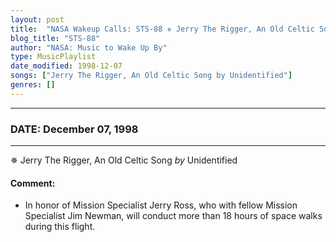 ```yaml
---
layout: post
title:  "NASA Wakeup Calls: STS-88 ✵ Jerry The Rigger, An Old Celtic Song by Unidentified ✧ December 07, 1998"
blog_title: "STS-88"
author: "NASA: Music to Wake Up By"
type: MusicPlaylist
date_modified: 1998-12-07
songs: ["Jerry The Rigger, An Old Celtic Song by Unidentified"]
genres: []
---
```


----
### DATE: December 07, 1998
----
✵ Jerry The Rigger, An Old Celtic Song *by* Unidentified  

#### Comment:
* In honor of Mission Specialist Jerry Ross, who with fellow Mission Specialist Jim Newman, will conduct more than 18 hours of space walks during this flight.



<br/>
<center>
	<a target="_blank"
	   href="https://twitter.com/intent/tweet?hashtags=Space,NASA,Playlist,NASAWakeupCalls,SpaceProgram&text=🚀 {{ page.author}}, '{{ page.songs.first }}' {{ page.title }}, {{ site.url }}{{ page.url }}&via=nasawakeupcalls"><i class="fab fa-twitter" title="Tweet this page" alt="Tweet this page" style="font-size: 1.3em;"></i></a>
	&nbsp; 	<i class="fas fa-user-astronaut" style="font-size: 1.5em;"></i> &nbsp;
    <a id="custom_amazon_link"
       type="amzn" search="#"
       category="popular music">
    <i class="fab fa-amazon" style="font-size: 1.3em;"></i></a>
</center>

<!-- Randomly resolve an individual entry from a song array -->
<script src="/assets/javascript/seedrandom.min.js"></script>
<script>
  var wake_me_up = ["Jerry The Rigger, An Old Celtic Song by Unidentified"];
  var prng = new Math.seedrandom();
  function randomSong() {
    song = wake_me_up[Math.floor(Math.random() * wake_me_up.length)];
    var amazon_link = document.getElementById("custom_amazon_link");
    amazon_link.setAttribute("search", song);
  }
  window.onload = randomSong();
</script>
